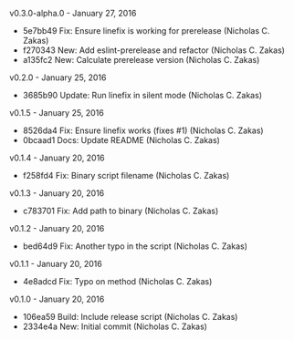 v0.3.0-alpha.0 - January 27, 2016

* 5e7bb49 Fix: Ensure linefix is working for prerelease (Nicholas C. Zakas)
* f270343 New: Add eslint-prerelease and refactor (Nicholas C. Zakas)
* a135fc2 New: Calculate prerelease version (Nicholas C. Zakas)

v0.2.0 - January 25, 2016

* 3685b90 Update: Run linefix in silent mode (Nicholas C. Zakas)

v0.1.5 - January 25, 2016

* 8526da4 Fix: Ensure linefix works (fixes #1) (Nicholas C. Zakas)
* 0bcaad1 Docs: Update README (Nicholas C. Zakas)

v0.1.4 - January 20, 2016

* f258fd4 Fix: Binary script filename (Nicholas C. Zakas)

v0.1.3 - January 20, 2016

* c783701 Fix: Add path to binary (Nicholas C. Zakas)

v0.1.2 - January 20, 2016

* bed64d9 Fix: Another typo in the script (Nicholas C. Zakas)

v0.1.1 - January 20, 2016

* 4e8adcd Fix: Typo on method (Nicholas C. Zakas)

v0.1.0 - January 20, 2016

* 106ea59 Build: Include release script (Nicholas C. Zakas)
* 2334e4a New: Initial commit (Nicholas C. Zakas)

